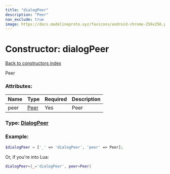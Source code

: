 ```yaml
---
title: "dialogPeer"
description: "Peer"
nav_exclude: true
image: https://docs.madelineproto.xyz/favicons/android-chrome-256x256.png
---
```

# Constructor: dialogPeer  
[Back to constructors index](index.md)



Peer

### Attributes:

| Name     |    Type       | Required | Description |
|----------|---------------|----------|-------------|
|peer|[Peer](../types/Peer.md) | Yes|Peer|



### Type: [DialogPeer](../types/DialogPeer.md)


### Example:

```php
$dialogPeer = ['_' => 'dialogPeer', 'peer' => Peer];
```  


Or, if you're into Lua:

```lua
dialogPeer={_='dialogPeer', peer=Peer}

```



